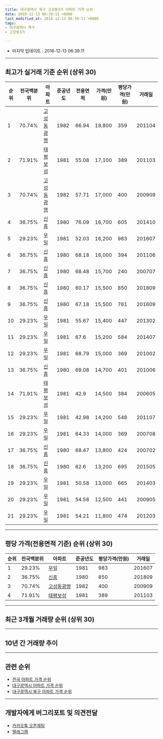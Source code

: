 ```yaml
---
title: 대구광역시 북구 고성동3가 아파트 가격 순위
date: 2018-12-13 06:39:11 +0900
last_modified_at: 2018-12-13 06:39:11 +0900
tags:
- 대구광역시 북구
- 고성동3가

---
```


* 마지막 업데이트 : 2018-12-13 06:39:11

---

## 최고가 실거래 기준 순위 (상위 30)


|순위|전국백분위|아파트|준공년도|전용면적|가격(만원)|평당가격(만원)|거래일|
|---|---|---|---|---|---|---|---|
|1|70.74%|[고성동광명](https://search.naver.com/search.naver?query=%EB%8C%80%EA%B5%AC%EA%B4%91%EC%97%AD%EC%8B%9C+%EB%B6%81%EA%B5%AC+%EA%B3%A0%EC%84%B1%EB%8F%993%EA%B0%80+%EA%B3%A0%EC%84%B1%EB%8F%99%EA%B4%91%EB%AA%85)|1982|66.94|19,800|359|201104|
|2|71.91%|[태평보성](https://search.naver.com/search.naver?query=%EB%8C%80%EA%B5%AC%EA%B4%91%EC%97%AD%EC%8B%9C+%EB%B6%81%EA%B5%AC+%EA%B3%A0%EC%84%B1%EB%8F%993%EA%B0%80+%ED%83%9C%ED%8F%89%EB%B3%B4%EC%84%B1)|1981|55.08|17,100|389|201103|
|3|70.74%|[고성동광명](https://search.naver.com/search.naver?query=%EB%8C%80%EA%B5%AC%EA%B4%91%EC%97%AD%EC%8B%9C+%EB%B6%81%EA%B5%AC+%EA%B3%A0%EC%84%B1%EB%8F%993%EA%B0%80+%EA%B3%A0%EC%84%B1%EB%8F%99%EA%B4%91%EB%AA%85)|1982|57.71|17,000|400|200909|
|4|36.75%|[신흥](https://search.naver.com/search.naver?query=%EB%8C%80%EA%B5%AC%EA%B4%91%EC%97%AD%EC%8B%9C+%EB%B6%81%EA%B5%AC+%EA%B3%A0%EC%84%B1%EB%8F%993%EA%B0%80+%EC%8B%A0%ED%9D%A5)|1980|76.09|16,700|605|201410|
|5|29.23%|[우일](https://search.naver.com/search.naver?query=%EB%8C%80%EA%B5%AC%EA%B4%91%EC%97%AD%EC%8B%9C+%EB%B6%81%EA%B5%AC+%EA%B3%A0%EC%84%B1%EB%8F%993%EA%B0%80+%EC%9A%B0%EC%9D%BC)|1981|52.03|16,200|983|201607|
|6|36.75%|[신흥](https://search.naver.com/search.naver?query=%EB%8C%80%EA%B5%AC%EA%B4%91%EC%97%AD%EC%8B%9C+%EB%B6%81%EA%B5%AC+%EA%B3%A0%EC%84%B1%EB%8F%993%EA%B0%80+%EC%8B%A0%ED%9D%A5)|1980|68.18|16,000|394|201106|
|7|36.75%|[신흥](https://search.naver.com/search.naver?query=%EB%8C%80%EA%B5%AC%EA%B4%91%EC%97%AD%EC%8B%9C+%EB%B6%81%EA%B5%AC+%EA%B3%A0%EC%84%B1%EB%8F%993%EA%B0%80+%EC%8B%A0%ED%9D%A5)|1980|68.48|15,700|240|200707|
|8|36.75%|[신흥](https://search.naver.com/search.naver?query=%EB%8C%80%EA%B5%AC%EA%B4%91%EC%97%AD%EC%8B%9C+%EB%B6%81%EA%B5%AC+%EA%B3%A0%EC%84%B1%EB%8F%993%EA%B0%80+%EC%8B%A0%ED%9D%A5)|1980|60.17|15,500|850|201809|
|9|36.75%|[신흥](https://search.naver.com/search.naver?query=%EB%8C%80%EA%B5%AC%EA%B4%91%EC%97%AD%EC%8B%9C+%EB%B6%81%EA%B5%AC+%EA%B3%A0%EC%84%B1%EB%8F%993%EA%B0%80+%EC%8B%A0%ED%9D%A5)|1980|67.18|15,500|761|201609|
|10|29.23%|[우일](https://search.naver.com/search.naver?query=%EB%8C%80%EA%B5%AC%EA%B4%91%EC%97%AD%EC%8B%9C+%EB%B6%81%EA%B5%AC+%EA%B3%A0%EC%84%B1%EB%8F%993%EA%B0%80+%EC%9A%B0%EC%9D%BC)|1981|55.67|15,400|447|201302|
|11|29.23%|[우일](https://search.naver.com/search.naver?query=%EB%8C%80%EA%B5%AC%EA%B4%91%EC%97%AD%EC%8B%9C+%EB%B6%81%EA%B5%AC+%EA%B3%A0%EC%84%B1%EB%8F%993%EA%B0%80+%EC%9A%B0%EC%9D%BC)|1981|67.6|15,200|584|201407|
|12|29.23%|[우일](https://search.naver.com/search.naver?query=%EB%8C%80%EA%B5%AC%EA%B4%91%EC%97%AD%EC%8B%9C+%EB%B6%81%EA%B5%AC+%EA%B3%A0%EC%84%B1%EB%8F%993%EA%B0%80+%EC%9A%B0%EC%9D%BC)|1981|68.79|15,000|369|201002|
|13|36.75%|[신흥](https://search.naver.com/search.naver?query=%EB%8C%80%EA%B5%AC%EA%B4%91%EC%97%AD%EC%8B%9C+%EB%B6%81%EA%B5%AC+%EA%B3%A0%EC%84%B1%EB%8F%993%EA%B0%80+%EC%8B%A0%ED%9D%A5)|1980|69.08|14,700|401|201006|
|14|71.91%|[태평보성](https://search.naver.com/search.naver?query=%EB%8C%80%EA%B5%AC%EA%B4%91%EC%97%AD%EC%8B%9C+%EB%B6%81%EA%B5%AC+%EA%B3%A0%EC%84%B1%EB%8F%993%EA%B0%80+%ED%83%9C%ED%8F%89%EB%B3%B4%EC%84%B1)|1981|42.9|14,500|384|200605|
|15|29.23%|[우일](https://search.naver.com/search.naver?query=%EB%8C%80%EA%B5%AC%EA%B4%91%EC%97%AD%EC%8B%9C+%EB%B6%81%EA%B5%AC+%EA%B3%A0%EC%84%B1%EB%8F%993%EA%B0%80+%EC%9A%B0%EC%9D%BC)|1981|42.98|14,200|548|201107|
|16|29.23%|[우일](https://search.naver.com/search.naver?query=%EB%8C%80%EA%B5%AC%EA%B4%91%EC%97%AD%EC%8B%9C+%EB%B6%81%EA%B5%AC+%EA%B3%A0%EC%84%B1%EB%8F%993%EA%B0%80+%EC%9A%B0%EC%9D%BC)|1981|64.33|14,000|369|200708|
|17|36.75%|[신흥](https://search.naver.com/search.naver?query=%EB%8C%80%EA%B5%AC%EA%B4%91%EC%97%AD%EC%8B%9C+%EB%B6%81%EA%B5%AC+%EA%B3%A0%EC%84%B1%EB%8F%993%EA%B0%80+%EC%8B%A0%ED%9D%A5)|1980|68.47|13,800|424|200702|
|18|36.75%|[신흥](https://search.naver.com/search.naver?query=%EB%8C%80%EA%B5%AC%EA%B4%91%EC%97%AD%EC%8B%9C+%EB%B6%81%EA%B5%AC+%EA%B3%A0%EC%84%B1%EB%8F%993%EA%B0%80+%EC%8B%A0%ED%9D%A5)|1980|62.6|13,200|695|201505|
|19|29.23%|[우일](https://search.naver.com/search.naver?query=%EB%8C%80%EA%B5%AC%EA%B4%91%EC%97%AD%EC%8B%9C+%EB%B6%81%EA%B5%AC+%EA%B3%A0%EC%84%B1%EB%8F%993%EA%B0%80+%EC%9A%B0%EC%9D%BC)|1981|50.58|13,000|665|201403|
|20|29.23%|[우일](https://search.naver.com/search.naver?query=%EB%8C%80%EA%B5%AC%EA%B4%91%EC%97%AD%EC%8B%9C+%EB%B6%81%EA%B5%AC+%EA%B3%A0%EC%84%B1%EB%8F%993%EA%B0%80+%EC%9A%B0%EC%9D%BC)|1981|54.58|12,500|441|200905|
|21|29.23%|[우일](https://search.naver.com/search.naver?query=%EB%8C%80%EA%B5%AC%EA%B4%91%EC%97%AD%EC%8B%9C+%EB%B6%81%EA%B5%AC+%EA%B3%A0%EC%84%B1%EB%8F%993%EA%B0%80+%EC%9A%B0%EC%9D%BC)|1981|54.21|11,800|474|201203|


---

## 평당 가격(전용면적 기준) 순위 (상위 30)


|순위|전국백분위|아파트|준공년도|평당가격(만원)|거래일|
|---|---|---|---|---|---|
|1|29.23%|[우일](https://search.naver.com/search.naver?query=%EB%8C%80%EA%B5%AC%EA%B4%91%EC%97%AD%EC%8B%9C+%EB%B6%81%EA%B5%AC+%EA%B3%A0%EC%84%B1%EB%8F%993%EA%B0%80+%EC%9A%B0%EC%9D%BC)|1981|983|201607|
|2|36.75%|[신흥](https://search.naver.com/search.naver?query=%EB%8C%80%EA%B5%AC%EA%B4%91%EC%97%AD%EC%8B%9C+%EB%B6%81%EA%B5%AC+%EA%B3%A0%EC%84%B1%EB%8F%993%EA%B0%80+%EC%8B%A0%ED%9D%A5)|1980|850|201809|
|3|70.74%|[고성동광명](https://search.naver.com/search.naver?query=%EB%8C%80%EA%B5%AC%EA%B4%91%EC%97%AD%EC%8B%9C+%EB%B6%81%EA%B5%AC+%EA%B3%A0%EC%84%B1%EB%8F%993%EA%B0%80+%EA%B3%A0%EC%84%B1%EB%8F%99%EA%B4%91%EB%AA%85)|1982|400|200909|
|4|71.91%|[태평보성](https://search.naver.com/search.naver?query=%EB%8C%80%EA%B5%AC%EA%B4%91%EC%97%AD%EC%8B%9C+%EB%B6%81%EA%B5%AC+%EA%B3%A0%EC%84%B1%EB%8F%993%EA%B0%80+%ED%83%9C%ED%8F%89%EB%B3%B4%EC%84%B1)|1981|389|201103|


---

## 최근 3개월 거래량 순위 (상위 30)


<div style="width:100%;">
    <canvas id="deal_count_ranking" height="250"></canvas>
</div>


<script>
new Chart(document.getElementById("deal_count_ranking"), {
    type: 'horizontalBar',
    data: {
        labels: ['우일'],
        datasets: [{
            label: '실거래 수',
            data: [2],
            borderColor: "rgba(255, 0, 128, 1)",
            backgroundColor: "rgba(255, 0, 128, 0.5)",
            fill: false,
        }]
    },
    options: {
        responsive: true,
        title: {
            display: true,
            text: '최근 3개월 거래량 순위'
        },
        tooltips: {
            mode: 'index',
            intersect: false,
            callbacks: {
                title: function(tooltipItems, data) {
                    return "실거래 수:";
                },
                label: function(tooltipItem, data) {
                    return data.labels[tooltipItem.index] + ": " + tooltipItem.xLabel;
                }
            }
        },
        hover: {
            mode: 'nearest',
            intersect: true
        },
        scales: {
            xAxes: [{
                display: true,
                scaleLabel: {
                    display: true,
                    labelString: '실거래 수'
                },
                ticks: {
                    suggestedMin: 0,
                }
            }],
            yAxes: [{
                display: true,
                ticks: {
                    autoSkip: false,
                    callback: function(value, index, values) {
                        if (value.length > 15)
                            return value.substr(0, 13) + "...";
                        else
                            return value;
                    }
                },
                scaleLabel: {
                    display: false,
                }
            }]
        }
    }
});

</script>


---

## 10년 간 거래량 추이


<div style="width:100%;">
    <canvas id="deal_progress" height="250"></canvas>
</div>

<script>
new Chart(document.getElementById("deal_progress"), {
    type: 'line',
    data: {
        labels: ['200812','200901','200902','200903','200904','200905','200906','200907','200908','200909','200910','200911','200912','201001','201002','201003','201004','201005','201006','201007','201008','201009','201010','201011','201012','201101','201102','201103','201104','201105','201106','201107','201108','201109','201110','201111','201112','201201','201202','201203','201204','201205','201206','201207','201208','201209','201210','201211','201212','201301','201302','201303','201304','201305','201306','201307','201308','201309','201310','201311','201312','201401','201402','201403','201404','201405','201406','201407','201408','201409','201410','201411','201412','201501','201502','201503','201504','201505','201506','201507','201508','201509','201510','201511','201512','201601','201602','201603','201604','201605','201606','201607','201608','201609','201610','201611','201612','201701','201702','201703','201704','201705','201706','201707','201708','201709','201710','201711','201712','201801','201802','201803','201804','201805','201806','201807','201808','201809','201810','201811','201812'],
        datasets: [{
            label: '실거래 수',
            pointRadius: 1,
            data: [0, 0, 1, 1, 1, 3, 0, 0, 1, 2, 2, 3, 3, 1, 2, 1, 0, 2, 4, 0, 0, 1, 0, 2, 2, 1, 2, 5, 4, 2, 2, 1, 4, 3, 4, 6, 5, 3, 1, 3, 2, 2, 1, 0, 1, 2, 3, 0, 4, 3, 5, 1, 1, 1, 2, 0, 3, 3, 0, 2, 2, 0, 5, 9, 5, 1, 1, 5, 1, 3, 5, 4, 4, 9, 6, 8, 9, 5, 7, 4, 2, 6, 3, 2, 3, 1, 0, 0, 2, 3, 3, 4, 3, 4, 4, 5, 6, 3, 4, 1, 2, 2, 5, 5, 1, 1, 3, 5, 0, 1, 2, 3, 1, 4, 1, 1, 3, 2, 2, 0, 0],
            borderColor: "rgba(255, 201, 14, 1)",
            backgroundColor: "rgba(255, 201, 14, 0.5)",
            fill: true,
        }]
    },
    options: {
        responsive: true,
        title: {
            display: true,
            text: '10년간 거래량 추이'
        },
        tooltips: {
            mode: 'index',
            intersect: false,
        },
        hover: {
            mode: 'nearest',
            intersect: true
        },
        scales: {
            xAxes: [{
                display: true,
                scaleLabel: {
                    display: true,
                    labelString: '년/월'
                }
            }],
            yAxes: [{
                display: true,
                ticks: {
                    suggestedMin: 0,
                },
                scaleLabel: {
                    display: true,
                    labelString: '실거래 수'
                }
            }]
        }
    }
});

</script>


---

## 관련 순위

- [전국 아파트 가격 순위](https://inasie.github.io/apt-ranking/전국)
- [대구광역시 아파트 가격 순위](https://inasie.github.io/apt-ranking/대구광역시)
- [대구광역시 북구 아파트 가격 순위](https://inasie.github.io/apt-ranking/대구광역시-북구)


---

## 개발자에게 버그리포트 및 의견전달

- [카카오톡 오픈채팅](https://open.kakao.com/o/gLJUAP4)
- [텔레그램](https://t.me/inasie)

